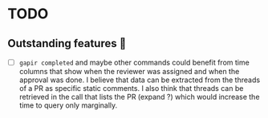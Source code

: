 
# TODO

## Outstanding features 🔄
- [ ] `gapir completed` and maybe other commands could benefit from time columns that show when the reviewer was assigned and when the approval was done. I believe that data can be extracted from the threads of a PR as specific static comments. I also think that threads can be retrieved in the call that lists the PR (expand ?) which would increase the time to query only marginally.
